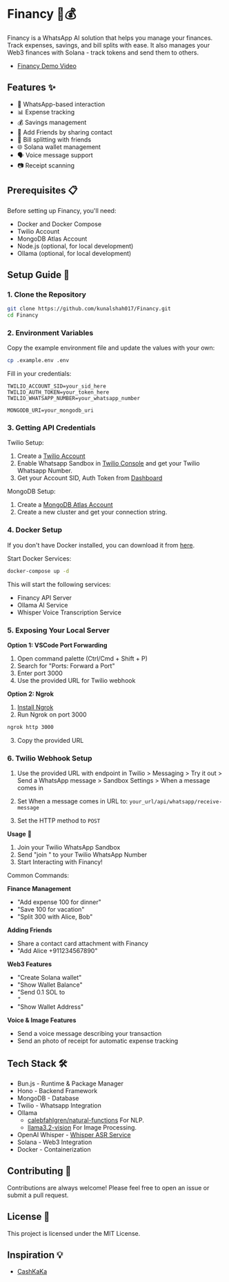 # Financy 🤖💰

Financy is a WhatsApp AI solution that helps you manage your finances. Track expenses, savings, and bill splits with ease. It also manages your Web3 finances with Solana - track tokens and send them to others.

- [Financy Demo Video](https://youtu.be/dedMXwm6IHc)

## Features ✨

- 💬 WhatsApp-based interaction
- 📊 Expense tracking
- 💰 Savings management
- 👥 Add Friends by sharing contact
- 🤝 Bill splitting with friends
- 🌐 Solana wallet management
- 🗣️ Voice message support
- 📷 Receipt scanning

## Prerequisites 📋

Before setting up Financy, you'll need:

- Docker and Docker Compose
- Twilio Account
- MongoDB Atlas Account
- Node.js (optional, for local development)
- Ollama (optional, for local development)

## Setup Guide 🚀

### 1. Clone the Repository

```bash
git clone https://github.com/kunalshah017/Financy.git
cd Financy
```

### 2. Environment Variables

Copy the example environment file and update the values with your own:

```bash
cp .example.env .env
```

Fill in your credentials:

```env
TWILIO_ACCOUNT_SID=your_sid_here
TWILIO_AUTH_TOKEN=your_token_here
TWILIO_WHATSAPP_NUMBER=your_whatsapp_number

MONGODB_URI=your_mongodb_uri
```

### 3. Getting API Credentials

Twilio Setup:

1. Create a [Twilio Account](https://www.twilio.com/try-twilio)
2. Enable Whatsapp Sandbox in [Twilio Console](https://console.twilio.com/us1/develop/sms/try-it-out/whatsapp-learn) and get your Twilio Whatsapp Number.
3. Get your Account SID, Auth Token from [Dashboard](https://console.twilio.com)

MongoDB Setup:

1. Create a [MongoDB Atlas Account](https://www.mongodb.com/atlas/database)
2. Create a new cluster and get your connection string.

### 4. Docker Setup

If you don't have Docker installed, you can download it from [here](https://www.docker.com/products/docker-desktop/).

Start Docker Services:

```bash
docker-compose up -d
```

This will start the following services:

- Financy API Server
- Ollama AI Service
- Whisper Voice Transcription Service

### 5. Exposing Your Local Server

**Option 1: VSCode Port Forwarding**

1. Open command palette (Ctrl/Cmd + Shift + P)
2. Search for "Ports: Forward a Port"
3. Enter port 3000
4. Use the provided URL for Twilio webhook

**Option 2: Ngrok**

1. [Install Ngrok](https://ngrok.com/download)
2. Run Ngrok on port 3000

```bash
ngrok http 3000
```

3. Copy the provided URL

### 6. Twilio Webhook Setup

1. Use the provided URL with endpoint in Twilio > Messaging > Try it out > Send a WhatsApp message > Sandbox Settings > When a message comes in

2. Set When a message comes in URL to: `your_url/api/whatsapp/receive-message`

3. Set the HTTP method to `POST`

**Usage** 📱

1. Join your Twilio WhatsApp Sandbox
2. Send "join <sandbox-code>" to your Twilio WhatsApp Number
3. Start Interacting with Financy!

Common Commands:

**Finance Management**

- "Add expense 100 for dinner"
- "Save 100 for vacation"
- "Split 300 with Alice, Bob"

**Adding Friends**

- Share a contact card attachment with Financy
- "Add Alice +911234567890"

**Web3 Features**

- "Create Solana wallet"
- "Show Wallet Balance"
- "Send 0.1 SOL to <address>"
- "Show Wallet Address"

**Voice & Image Features**

- Send a voice message describing your transaction
- Send an photo of receipt for automatic expense tracking

## Tech Stack 🛠️

- Bun.js - Runtime & Package Manager
- Hono - Backend Framework
- MongoDB - Database
- Twilio - Whatsapp Integration
- Ollama
  - [calebfahlgren/natural-functions](https://ollama.com/calebfahlgren/natural-functions) For NLP.
  - [llama3.2-vision](https://ollama.com/llama3.2-vision) For Image Processing.
- OpenAI Whisper - [Whisper ASR Service](https://github.com/ahmetoner/whisper-asr-webservice)
- Solana - Web3 Integration
- Docker - Containerization

## Contributing 🤝

Contributions are always welcome! Please feel free to open an issue or submit a pull request.

## License 📜

This project is licensed under the MIT License.

## Inspiration 💡

- [CashKaKa](https://cashkaka.com)
